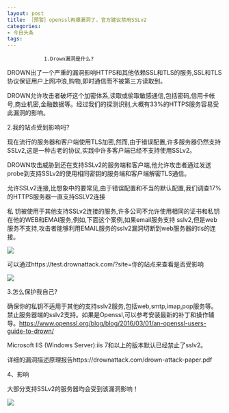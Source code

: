 ```yaml
---
layout: post
title: ［预警］openssl再爆漏洞了，官方建议禁用SSLv2
categories:
- 今日头条
tags:
---
```

				1.Drown漏洞是什么?

DROWN出了一个严重的漏洞影响HTTPS和其他依赖SSL和TLS的服务,SSL和TLS协议保证用户上网冲浪,购物,即时通信而不被第三方读取到。

DROWN允许攻击者破坏这个加密体系,读取或偷取敏感通信,包括密码,信用卡帐号,商业机密,金融数据等。经过我们的探测识别,大概有33%的HTTPS服务容易受此漏洞的影响。

2.我的站点受到影响吗?

现在流行的服务器和客户端使用TLS加密,然而,由于错误配置,许多服务器仍然支持SSLv2,这是一种古老的协议,实践中许多客户端已经不支持使用SSLv2。

DROWN攻击威胁到还在支持SSLv2的服务端和客户端,他允许攻击者通过发送probe到支持SSLv2的使用相同密钥的服务端和客户端解密TLS通信。

允许SSLv2连接,比想象中的要常见,由于错误配置和不当的默认配置,我们调查17%的HTTPS服务器一直支持SSLV2连接

私
钥被使用于其他支持SSLv2连接的服务,许多公司不允许使用相同的证书和私钥在他的WEB和EMAI服务,例如,下面这个案例,如果email服务支持
sslv2,但是web服务不支持,攻击者能够利用EMAIL服务的sslv2漏洞切断到web服务器的tls的连接。

![](http://p3.pstatp.com/large/2cc00025a63ca0cb8e6)

可以通过https://test.drownattack.com/?site=你的站点来查看是否受影响

![](http://p3.pstatp.com/large/2cc00025a64c2359b1c)

3.怎么保护我自己?

确保你的私钥不适用于其他的支持sslv2服务,包括web,smtp,imap,pop服务等。禁止服务器端的sslv2支持。如果是Openssl,可以参考安装最新的补丁和操作辅导。https://www.openssl.org/blog/blog/2016/03/01/an-openssl-users-guide-to-drown/

Microsoft IIS (Windows Server):iis 7和以上的版本默认已经禁止了sslv2。

详细的漏洞描述原理报告https://drownattack.com/drown-attack-paper.pdf

4、影响

大部分支持SSLv2的服务器均会受到该漏洞影响！

![](http://p1.pstatp.com/large/2b6000326044e9a9d6a)